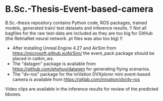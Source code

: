 # B.Sc.-Thesis-Event-based-camera
B.Sc.-thesis repository contains Python code, ROS packages, trained models, generated train/ test datasets and inference results.
!! Not all bagfiles for the raw test-data are included as they are too big for GitHub (the RetinaNet neural network .pt files was also too big) !!

- After installing Unreal Engine 4.27 and AirSim from https://microsoft.github.io/AirSim/ the event_pack package should be placed in catkin_ws.
- The "datagen" package is available from https://github.com/phxhuy/datagen for generating flying scenarios.
- The "dv-ros" package for the iniVation DVXplorer mini event-based camera is available from https://gitlab.com/inivation/dv/dv-ros

Video clips are available in the inference results for review of the predicted bboxes.
